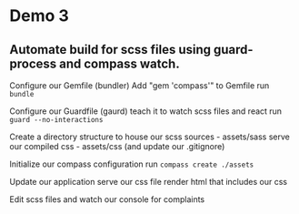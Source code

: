 
# Demo 3

## Automate build for scss files using guard-process and compass watch.

Configure our Gemfile (bundler)
	Add "gem 'compass'" to Gemfile
	run `bundle`

Configure our Guardfile (gaurd)
	teach it to watch scss files and react
	run `guard --no-interactions`

Create a directory structure to
	house our scss sources - assets/sass
	serve our compiled css - assets/css (and update our .gitignore)

Initialize our compass configuration
	run `compass create ./assets`

Update our application
	serve our css file
	render html that includes our css

Edit scss files and watch our console for complaints
